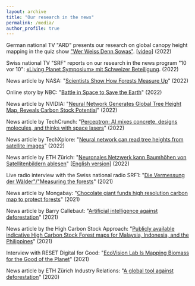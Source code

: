 ```yaml
---
layout: archive
title: "Our research in the news"
permalink: /media/
author_profile: true
---
```


German national TV "ARD" presents our research on global canopy height mapping in the quiz show ["Wer Weiss Denn Sowas"](https://www.daserste.de/unterhaltung/quiz-show/wer-weiss-denn-sowas/sendung/wer-weiss-denn-sowas-folge-931-100.html). [[video](https://drive.google.com/file/d/1cTOh5gO_Nyzgw5ejZ-kMIX9p82Syhs8r/view?usp=sharing)] (2022)

Swiss national TV "SRF" reports on our research in the news program "10 vor 10": [«Living Planet Symposium» mit Schweizer Beteiligung](https://www.srf.ch/play/tv/10-vor-10/video/living-planet-symposium-mit-schweizer-beteiligung?urn=urn:srf:video:f195eabf-8b7b-4689-b8f2-3d64165dedd3). (2022)

News article by NASA: "[Scientists Show How Forests Measure Up](https://earthobservatory.nasa.gov/images/149793/scientists-show-how-forests-measure-up)" (2022)

Online story by NBC: "[Battle in Space to Save the Earth](https://www.nbcbayarea.com/investigations/battle-in-space-to-save-the-earth/2889267/)" (2022)

News article by NVIDIA: "[Neural Network Generates Global Tree Height Map, Reveals Carbon Stock Potential](https://developer.nvidia.com/blog/neural-network-generates-global-tree-height-map-reveals-carbon-stock-potential/)" (2022)

News article by TechCrunch: "[Perceptron: AI mixes concrete, designs molecules, and thinks with space lasers](https://techcrunch.com/2022/04/30/perceptron-ai-news-roundup/?guccounter=1&guce_referrer=aHR0cHM6Ly93d3cuZ29vZ2xlLmNvbS8&guce_referrer_sig=AQAAAKO1ZDvKhZWTWL_mnsmx58LaIuerooOrVblhoUt2lYsXLTZ0ay-R5C1ng2j3FfKnQgYMqn-FfQHbEmvcdyDGwd-kXDJYmPF4-V1oIHBrB3sxPckZdJtuKTQQCiq2gLUUC-690yuTJikY4m8v-sUXUvpEvbupLoNfYJz_FOdEyInf)" (2022)

News article by TechXplore: "[Neural network can read tree heights from satellite images](https://techxplore.com/news/2022-04-neural-network-tree-heights-satellite.html)" (2022)

News article by ETH Zürich: "[Neuronales Netzwerk kann Baumhöhen von Satellitenbildern ablesen](https://ethz.ch/de/news-und-veranstaltungen/eth-news/news/2022/04/neuronales-netzwerk-kann-baumhoehen-von-satellitenbildern-ablesen.html)" [[English version](https://ethz.ch/en/news-and-events/eth-news/news/2022/04/neural-network-can-read-tree-heights-from-satellite-images.html)] (2022)

Live radio interview with the Swiss national radio SRF1: "[Die Vermessung der Wälder"/"Measuring the forests](https://www.srf.ch/audio/treffpunkt/die-vermessung-der-waelder?id=12035145)" (2021)

News article by Mongabay: "[Chocolate giant funds high resolution carbon map to protect forests](https://news.mongabay.com/2021/06/chocolate-giant-funds-high-resolution-carbon-map-to-protect-forests/)" (2021)

News article by Barry Callebaut: "[Artificial intelligence against deforestation](https://www.barry-callebaut.com/en/group/media/news-stories/artificial-intelligence-against-deforestation)" (2021)

News article by the High Carbon Stock Approach: "[Publicly available indicative High Carbon Stock Forest maps for Malaysia, Indonesia, and the Philippines](https://highcarbonstock.org/publicly-available-indicative-high-carbon-stock-forest-maps-for-malaysia-indonesia-and-the-philippines/)" (2021)

Interview with RESET Digital for Good: "[EcoVision Lab Is Mapping Biomass for the Good of the Planet](https://en.reset.org/blog/interview-ecovision-lab-mapping-biomass-good-planet-01282021)" (2021) 

News article by ETH Zürich Industry Relations: "[A global tool against deforestation](https://ethz.ch/en/industry-and-society/industry-relations/industry-news/2020/05/a-global-tool-against-deforestation.html)" (2020)

